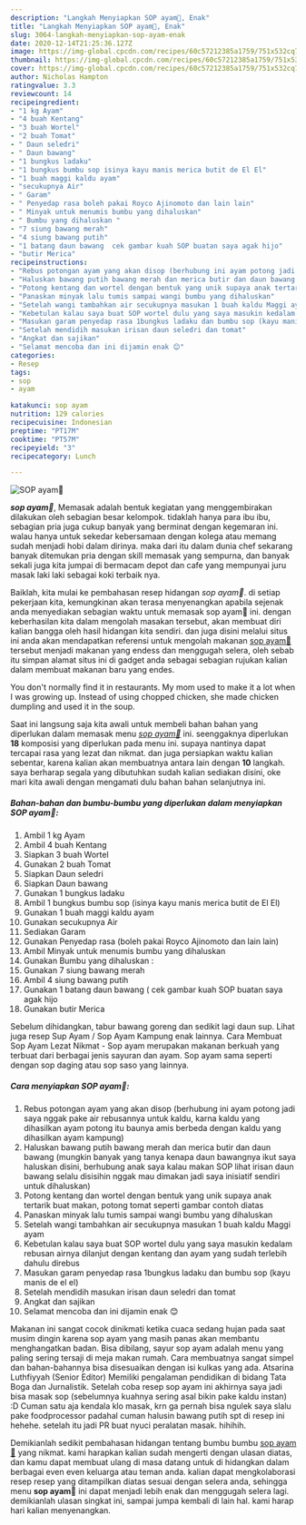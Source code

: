 ```yaml
---
description: "Langkah Menyiapkan SOP ayam🐔, Enak"
title: "Langkah Menyiapkan SOP ayam🐔, Enak"
slug: 3064-langkah-menyiapkan-sop-ayam-enak
date: 2020-12-14T21:25:36.127Z
image: https://img-global.cpcdn.com/recipes/60c57212385a1759/751x532cq70/sop-ayam🐔-foto-resep-utama.jpg
thumbnail: https://img-global.cpcdn.com/recipes/60c57212385a1759/751x532cq70/sop-ayam🐔-foto-resep-utama.jpg
cover: https://img-global.cpcdn.com/recipes/60c57212385a1759/751x532cq70/sop-ayam🐔-foto-resep-utama.jpg
author: Nicholas Hampton
ratingvalue: 3.3
reviewcount: 14
recipeingredient:
- "1 kg Ayam"
- "4 buah Kentang"
- "3 buah Wortel"
- "2 buah Tomat"
- " Daun seledri"
- " Daun bawang"
- "1 bungkus ladaku"
- "1 bungkus bumbu sop isinya kayu manis merica butit de El El"
- "1 buah maggi kaldu ayam"
- "secukupnya Air"
- " Garam"
- " Penyedap rasa boleh pakai Royco Ajinomoto dan lain lain"
- " Minyak untuk menumis bumbu yang dihaluskan"
- " Bumbu yang dihaluskan "
- "7 siung bawang merah"
- "4 siung bawang putih"
- "1 batang daun bawang  cek gambar kuah SOP buatan saya agak hijo"
- "butir Merica"
recipeinstructions:
- "Rebus potongan ayam yang akan disop (berhubung ini ayam potong jadi saya nggak pake air rebusannya untuk kaldu, karna kaldu yang dihasilkan ayam potong itu baunya amis berbeda dengan kaldu yang dihasilkan ayam kampung)"
- "Haluskan bawang putih bawang merah dan merica butir dan daun bawang (mungkin banyak yang tanya kenapa daun bawangnya ikut saya haluskan disini, berhubung anak saya kalau makan SOP lihat irisan daun bawang selalu disisihin nggak mau dimakan jadi saya inisiatif sendiri untuk dihaluskan)"
- "Potong kentang dan wortel dengan bentuk yang unik supaya anak tertarik buat makan, potong tomat seperti gambar contoh diatas"
- "Panaskan minyak lalu tumis sampai wangi bumbu yang dihaluskan"
- "Setelah wangi tambahkan air secukupnya masukan 1 buah kaldu Maggi ayam"
- "Kebetulan kalau saya buat SOP wortel dulu yang saya masukin kedalam rebusan airnya dilanjut dengan kentang dan ayam yang sudah terlebih dahulu direbus"
- "Masukan garam penyedap rasa 1bungkus ladaku dan bumbu sop (kayu manis de el el)"
- "Setelah mendidih masukan irisan daun seledri dan tomat"
- "Angkat dan sajikan"
- "Selamat mencoba dan ini dijamin enak 😊"
categories:
- Resep
tags:
- sop
- ayam

katakunci: sop ayam 
nutrition: 129 calories
recipecuisine: Indonesian
preptime: "PT17M"
cooktime: "PT57M"
recipeyield: "3"
recipecategory: Lunch

---
```



![SOP ayam🐔](https://img-global.cpcdn.com/recipes/60c57212385a1759/751x532cq70/sop-ayam🐔-foto-resep-utama.jpg)

<b><i>sop ayam🐔</i></b>, Memasak adalah bentuk kegiatan yang menggembirakan dilakukan oleh sebagian besar kelompok. tidaklah hanya para ibu ibu, sebagian pria juga cukup banyak yang berminat dengan kegemaran ini. walau hanya untuk sekedar kebersamaan dengan kolega atau memang sudah menjadi hobi dalam dirinya. maka dari itu dalam dunia chef sekarang banyak ditemukan pria dengan skill memasak yang sempurna, dan banyak sekali juga kita jumpai di bermacam depot dan cafe yang mempunyai juru masak laki laki sebagai koki terbaik nya.

Baiklah, kita mulai ke pembahasan resep hidangan <i>sop ayam🐔</i>. di setiap pekerjaan kita, kemungkinan akan terasa menyenangkan apabila sejenak anda menyediakan sebagian waktu untuk memasak sop ayam🐔 ini. dengan keberhasilan kita dalam mengolah masakan tersebut, akan membuat diri kalian bangga oleh hasil hidangan kita sendiri. dan juga disini melalui situs ini anda akan mendapatkan referensi untuk mengolah makanan <u>sop ayam🐔</u> tersebut menjadi makanan yang endess dan menggugah selera, oleh sebab itu simpan alamat situs ini di gadget anda sebagai sebagian rujukan kalian dalam membuat makanan baru yang endes.

You don&#39;t normally find it in restaurants. My mom used to make it a lot when I was growing up. Instead of using chopped chicken, she made chicken dumpling and used it in the soup.


Saat ini langsung saja kita awali untuk membeli bahan bahan yang diperlukan dalam memasak menu <u><i>sop ayam🐔</i></u> ini. seenggaknya diperlukan <b>18</b> komposisi yang diperlukan pada menu ini. supaya nantinya dapat tercapai rasa yang lezat dan nikmat. dan juga persiapkan waktu kalian sebentar, karena kalian akan membuatnya antara lain dengan <b>10</b> langkah. saya berharap segala yang dibutuhkan sudah kalian sediakan disini, oke mari kita awali dengan mengamati dulu bahan bahan selanjutnya ini.

<!--inarticleads1-->

##### Bahan-bahan dan bumbu-bumbu yang diperlukan dalam menyiapkan SOP ayam🐔:

1. Ambil 1 kg Ayam
1. Ambil 4 buah Kentang
1. Siapkan 3 buah Wortel
1. Gunakan 2 buah Tomat
1. Siapkan  Daun seledri
1. Siapkan  Daun bawang
1. Gunakan 1 bungkus ladaku
1. Ambil 1 bungkus bumbu sop (isinya kayu manis merica butit de El El)
1. Gunakan 1 buah maggi kaldu ayam
1. Gunakan secukupnya Air
1. Sediakan  Garam
1. Gunakan  Penyedap rasa (boleh pakai Royco Ajinomoto dan lain lain)
1. Ambil  Minyak untuk menumis bumbu yang dihaluskan
1. Gunakan  Bumbu yang dihaluskan :
1. Gunakan 7 siung bawang merah
1. Ambil 4 siung bawang putih
1. Gunakan 1 batang daun bawang ( cek gambar kuah SOP buatan saya agak hijo
1. Gunakan butir Merica


Sebelum dihidangkan, tabur bawang goreng dan sedikit lagi daun sup. Lihat juga resep Sup Ayam / Sop Ayam Kampung enak lainnya. Cara Membuat Sop Ayam Lezat Nikmat - Sop ayam merupakan makanan berkuah yang terbuat dari berbagai jenis sayuran dan ayam. Sop ayam sama seperti dengan sop daging atau sop saso yang lainnya. 

<!--inarticleads2-->

##### Cara menyiapkan SOP ayam🐔:

1. Rebus potongan ayam yang akan disop (berhubung ini ayam potong jadi saya nggak pake air rebusannya untuk kaldu, karna kaldu yang dihasilkan ayam potong itu baunya amis berbeda dengan kaldu yang dihasilkan ayam kampung)
1. Haluskan bawang putih bawang merah dan merica butir dan daun bawang (mungkin banyak yang tanya kenapa daun bawangnya ikut saya haluskan disini, berhubung anak saya kalau makan SOP lihat irisan daun bawang selalu disisihin nggak mau dimakan jadi saya inisiatif sendiri untuk dihaluskan)
1. Potong kentang dan wortel dengan bentuk yang unik supaya anak tertarik buat makan, potong tomat seperti gambar contoh diatas
1. Panaskan minyak lalu tumis sampai wangi bumbu yang dihaluskan
1. Setelah wangi tambahkan air secukupnya masukan 1 buah kaldu Maggi ayam
1. Kebetulan kalau saya buat SOP wortel dulu yang saya masukin kedalam rebusan airnya dilanjut dengan kentang dan ayam yang sudah terlebih dahulu direbus
1. Masukan garam penyedap rasa 1bungkus ladaku dan bumbu sop (kayu manis de el el)
1. Setelah mendidih masukan irisan daun seledri dan tomat
1. Angkat dan sajikan
1. Selamat mencoba dan ini dijamin enak 😊


Makanan ini sangat cocok dinikmati ketika cuaca sedang hujan pada saat musim dingin karena sop ayam yang masih panas akan membantu menghangatkan badan. Bisa dibilang, sayur sop ayam adalah menu yang paling sering tersaji di meja makan rumah. Cara membuatnya sangat simpel dan bahan-bahannya bisa disesuaikan dengan isi kulkas yang ada. Atsarina Luthfiyyah (Senior Editor) Memiliki pengalaman pendidikan di bidang Tata Boga dan Jurnalistik. Setelah coba resep sop ayam ini akhirnya saya jadi bisa masak sop (sebelumnya kuahnya sering asal bikin pake kaldu instan) :D Cuman satu aja kendala klo masak, krn ga pernah bisa ngulek saya slalu pake foodprocessor padahal cuman halusin bawang putih spt di resep ini hehehe. setelah itu jadi PR buat nyuci peralatan masak. hihihih. 

Demikianlah sedikit pembahasan hidangan tentang bumbu bumbu <u>sop ayam🐔</u> yang nikmat. kami harapkan kalian sudah mengerti dengan ulasan diatas, dan kamu dapat membuat ulang di masa datang untuk di hidangkan dalam berbagai even even keluarga atau teman anda. kalian dapat mengkolaborasi resep resep yang ditampilkan diatas sesuai dengan selera anda, sehingga menu <b>sop ayam🐔</b> ini dapat menjadi lebih enak dan menggugah selera lagi. demikianlah ulasan singkat ini, sampai jumpa kembali di lain hal. kami harap hari kalian menyenangkan.
